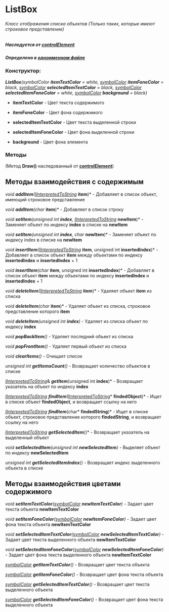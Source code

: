 # ListBox
###### Класс отображения списка объектов (Только таких, которые имеют строковое представление)
##### Наследуется от [controlElement](https://github.com/googleplexplex/Console-Presentation-Foundation/blob/master/doc/controlElement.md)
##### Определено в [одноименном файле](https://github.com/googleplexplex/Console-Presentation-Foundation/blob/master/elements/ListBox.hpp)


### Конструктор:

****ListBox***(symbolColor **itemTextColor** = white, [symbolColor](https://github.com/googleplexplex/Console-Presentation-Foundation/blob/master/doc/graphics.hpp.md) **itemFoneColor** = black, [symbolColor](https://github.com/googleplexplex/Console-Presentation-Foundation/blob/master/doc/graphics.hpp.md) **selectedItemTextColor** = black, [symbolColor](https://github.com/googleplexplex/Console-Presentation-Foundation/blob/master/doc/graphics.hpp.md) **selectedItemFoneColor** = white, [symbolColor](https://github.com/googleplexplex/Console-Presentation-Foundation/blob/master/doc/graphics.hpp.md) **background** = black)*

* **itemTextColor** - Цвет текста содержимого

* **itemFoneColor** - Цвет фона содержимого

* **selectedItemTextColor** - Цвет текста выделенной строки

* **selectedItemFoneColor** - Цвет фона выделенной строки

* **background** - Цвет фона элемента


### Методы

(Метод **Draw()** наследованный от **[controlElement](https://github.com/googleplexplex/Console-Presentation-Foundation/blob/master/doc/controlElement.md)**)


## Методы взаимодействия с содержимым

*void ***addItem***([IInterpretedToString](https://github.com/googleplexplex/Console-Presentation-Foundation/blob/master/doc/IInterpretedToString.md)* **item**)* - Добавляет в список объект, имеющий строковое представление

*void ***addItem***(char* **item**)* - Добавляет в список строку

*void ***setItem***(unsigned int **index**, [IInterpretedToString](https://github.com/googleplexplex/Console-Presentation-Foundation/blob/master/doc/IInterpretedToString.md)* **newItem**)* - Заменяет объект по индексу **index** в списке на **newItem**

*void ***setItem***(unsigned int **index**, char* **newItem**)* - Заменяет объект по индексу index в списке на **newItem**

*void ***insertItem***([IInterpretedToString](https://github.com/googleplexplex/Console-Presentation-Foundation/blob/master/doc/IInterpretedToString.md)* **item**, unsigned int **insertedIndex**)* - Добавляет в список объект **item** между объектами по индексу **insertedIndex** и **insertedIndex** + 1

*void ***insertItem***(char* **item**, unsigned int **insertedIndex**)* - Добавляет в список объект **item** между объектами по индексу **insertedIndex** и **insertedIndex** + 1

*void ***deleteItem***([IInterpretedToString](https://github.com/googleplexplex/Console-Presentation-Foundation/blob/master/doc/IInterpretedToString.md)* **item**)* - Удаляет объект **item** из списка

*void ***deleteItem***(char* **item**)* - Удаляет объект из списка, строковое представление которого **item**

*void ***deleteItem***(unsigned int **index**)* - Удаляет из списка объект по индексу **index**

*void ***popBackItem***()* - Удаляет последний объект из списка

*void ***popFrontItem***()* - Удаляет первый объект из списка

*void ***clearItems***()* - Очищает список

*unsigned int ***getItemsCount***()* - Возвращает количество объектов в списке

*[IInterpretedToString](https://github.com/googleplexplex/Console-Presentation-Foundation/blob/master/doc/IInterpretedToString.md)*& ***getItem***(unsigned int **index**)* - Возвращает указатель на объект по индексу **index**

*[IInterpretedToString](https://github.com/googleplexplex/Console-Presentation-Foundation/blob/master/doc/IInterpretedToString.md)* ***findItem***([IInterpretedToString](https://github.com/googleplexplex/Console-Presentation-Foundation/blob/master/doc/IInterpretedToString.md)* **findedObject**)* - Ищет в списке объект **findedObject**, и возвращает ссылку на него

*[IInterpretedToString](https://github.com/googleplexplex/Console-Presentation-Foundation/blob/master/doc/IInterpretedToString.md)* ***findItem***(char* **findedString**)* - Ищет в списке объект, строковое представление которого **findedString**, и возвращает ссылку на него

*[IInterpretedToString](https://github.com/googleplexplex/Console-Presentation-Foundation/blob/master/doc/IInterpretedToString.md)* ***getSelectedItem***()* - Возвращает указатель на выделенный объект

*void ***setSelectedItem***(unsigned int **newSelectedItem**)* - Выделяет объект по индексу **newSelectedItem**

*unsigned int ***getSelectedItemIndex***()* - Возвращает индекс выделенного объекта в списке

## Методы взаимодействия цветами содержимого

*void ***setItemTextColor***([symbolColor](https://github.com/googleplexplex/Console-Presentation-Foundation/blob/master/doc/graphics.hpp.md) **newItemTextColor**)* - Задает цвет текста объекта **newItemTextColor**

*void ***setItemFoneColor***([symbolColor](https://github.com/googleplexplex/Console-Presentation-Foundation/blob/master/doc/graphics.hpp.md) **newItemFoneColor**)* - Задает цвет фона текста объекта **newItemTextColor**

*void ***setSelectedItemTextColor***([symbolColor](https://github.com/googleplexplex/Console-Presentation-Foundation/blob/master/doc/graphics.hpp.md) **newSelectedItemTextColor**)* - Задает цвет текста выделенного объекта **newItemTextColor**

*void ***setSelectedItemFoneColor***([symbolColor](https://github.com/googleplexplex/Console-Presentation-Foundation/blob/master/doc/graphics.hpp.md) **newSelectedItemFoneColor**)* - Задает цвет фона текста выделенного объекта **newItemTextColor**

*[symbolColor](https://github.com/googleplexplex/Console-Presentation-Foundation/blob/master/doc/graphics.hpp.md) ***getItemTextColor***()* - Возвращает цвет текста объекта

*[symbolColor](https://github.com/googleplexplex/Console-Presentation-Foundation/blob/master/doc/graphics.hpp.md) ***getItemFoneColor***()* - Возвращает цвет фона текста объекта

*[symbolColor](https://github.com/googleplexplex/Console-Presentation-Foundation/blob/master/doc/graphics.hpp.md) ***getSelectedItemTextColor***()* - Возвращает цвет текста выделенного объекта

*[symbolColor](https://github.com/googleplexplex/Console-Presentation-Foundation/blob/master/doc/graphics.hpp.md) ***getSelectedItemFoneColor***()* - Возвращает цвет фона текста выделенного объекта
